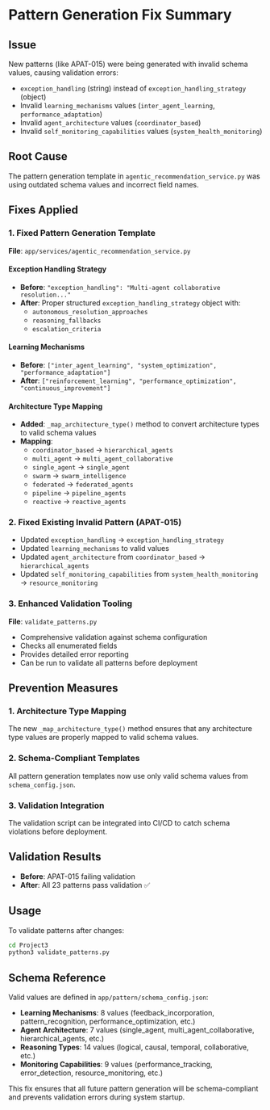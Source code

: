 # Pattern Generation Fix Summary

## Issue
New patterns (like APAT-015) were being generated with invalid schema values, causing validation errors:
- `exception_handling` (string) instead of `exception_handling_strategy` (object)
- Invalid `learning_mechanisms` values (`inter_agent_learning`, `performance_adaptation`)
- Invalid `agent_architecture` values (`coordinator_based`)
- Invalid `self_monitoring_capabilities` values (`system_health_monitoring`)

## Root Cause
The pattern generation template in `agentic_recommendation_service.py` was using outdated schema values and incorrect field names.

## Fixes Applied

### 1. Fixed Pattern Generation Template
**File**: `app/services/agentic_recommendation_service.py`

#### Exception Handling Strategy
- **Before**: `"exception_handling": "Multi-agent collaborative resolution..."`
- **After**: Proper structured `exception_handling_strategy` object with:
  - `autonomous_resolution_approaches`
  - `reasoning_fallbacks` 
  - `escalation_criteria`

#### Learning Mechanisms
- **Before**: `["inter_agent_learning", "system_optimization", "performance_adaptation"]`
- **After**: `["reinforcement_learning", "performance_optimization", "continuous_improvement"]`

#### Architecture Type Mapping
- **Added**: `_map_architecture_type()` method to convert architecture types to valid schema values
- **Mapping**:
  - `coordinator_based` → `hierarchical_agents`
  - `multi_agent` → `multi_agent_collaborative`
  - `single_agent` → `single_agent`
  - `swarm` → `swarm_intelligence`
  - `federated` → `federated_agents`
  - `pipeline` → `pipeline_agents`
  - `reactive` → `reactive_agents`

### 2. Fixed Existing Invalid Pattern (APAT-015)
- Updated `exception_handling` → `exception_handling_strategy`
- Updated `learning_mechanisms` to valid values
- Updated `agent_architecture` from `coordinator_based` → `hierarchical_agents`
- Updated `self_monitoring_capabilities` from `system_health_monitoring` → `resource_monitoring`

### 3. Enhanced Validation Tooling
**File**: `validate_patterns.py`
- Comprehensive validation against schema configuration
- Checks all enumerated fields
- Provides detailed error reporting
- Can be run to validate all patterns before deployment

## Prevention Measures

### 1. Architecture Type Mapping
The new `_map_architecture_type()` method ensures that any architecture type values are properly mapped to valid schema values.

### 2. Schema-Compliant Templates
All pattern generation templates now use only valid schema values from `schema_config.json`.

### 3. Validation Integration
The validation script can be integrated into CI/CD to catch schema violations before deployment.

## Validation Results
- **Before**: APAT-015 failing validation
- **After**: All 23 patterns pass validation ✅

## Usage
To validate patterns after changes:
```bash
cd Project3
python3 validate_patterns.py
```

## Schema Reference
Valid values are defined in `app/pattern/schema_config.json`:
- **Learning Mechanisms**: 8 values (feedback_incorporation, pattern_recognition, performance_optimization, etc.)
- **Agent Architecture**: 7 values (single_agent, multi_agent_collaborative, hierarchical_agents, etc.)
- **Reasoning Types**: 14 values (logical, causal, temporal, collaborative, etc.)
- **Monitoring Capabilities**: 9 values (performance_tracking, error_detection, resource_monitoring, etc.)

This fix ensures that all future pattern generation will be schema-compliant and prevents validation errors during system startup.